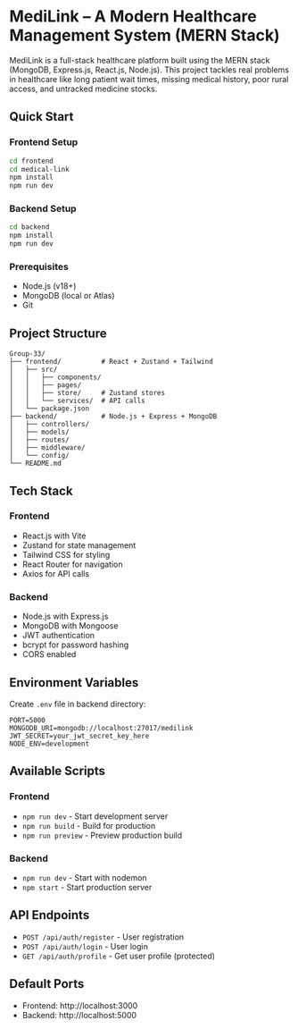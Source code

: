 # MediLink – A Modern Healthcare Management System (MERN Stack)

MediLink is a full-stack healthcare platform built using the MERN stack (MongoDB, Express.js, React.js, Node.js). This project tackles real problems in healthcare like long patient wait times, missing medical history, poor rural access, and untracked medicine stocks.

## Quick Start

### Frontend Setup
```bash
cd frontend
cd medical-link
npm install
npm run dev
```

### Backend Setup
```bash
cd backend
npm install
npm run dev
```

### Prerequisites
- Node.js (v18+)
- MongoDB (local or Atlas)
- Git

## Project Structure

```
Group-33/
├── frontend/          # React + Zustand + Tailwind
│   ├── src/
│   │   ├── components/
│   │   ├── pages/
│   │   ├── store/     # Zustand stores
│   │   └── services/  # API calls
│   └── package.json
├── backend/           # Node.js + Express + MongoDB
│   ├── controllers/
│   ├── models/
│   ├── routes/
│   ├── middleware/
│   └── config/
└── README.md
```

## Tech Stack

### Frontend
- React.js with Vite
- Zustand for state management
- Tailwind CSS for styling
- React Router for navigation
- Axios for API calls

### Backend
- Node.js with Express.js
- MongoDB with Mongoose
- JWT authentication
- bcrypt for password hashing
- CORS enabled

## Environment Variables

Create `.env` file in backend directory:
```
PORT=5000
MONGODB_URI=mongodb://localhost:27017/medilink
JWT_SECRET=your_jwt_secret_key_here
NODE_ENV=development
```

## Available Scripts

### Frontend
- `npm run dev` - Start development server
- `npm run build` - Build for production
- `npm run preview` - Preview production build

### Backend
- `npm run dev` - Start with nodemon
- `npm start` - Start production server

## API Endpoints

- `POST /api/auth/register` - User registration
- `POST /api/auth/login` - User login
- `GET /api/auth/profile` - Get user profile (protected)

## Default Ports
- Frontend: http://localhost:3000
- Backend: http://localhost:5000
